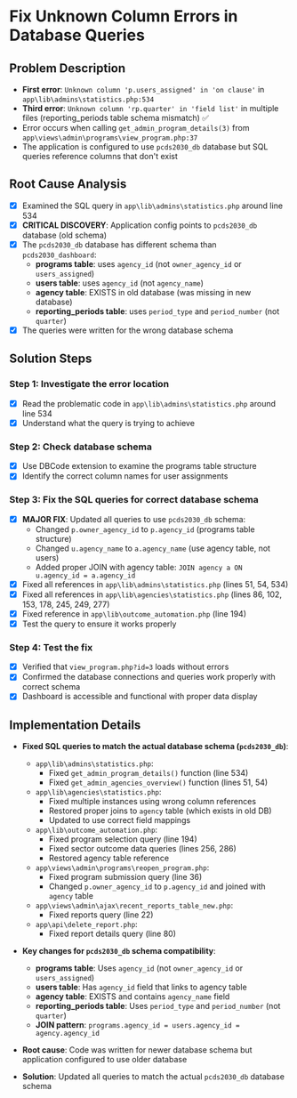 # Fix Unknown Column Errors in Database Queries

## Problem Description

- **First error**: `Unknown column 'p.users_assigned' in 'on clause'` in `app\lib\admins\statistics.php:534`
- **Third error**: `Unknown column 'rp.quarter' in 'field list'` in multiple files (reporting_periods table schema mismatch) ✅
- Error occurs when calling `get_admin_program_details(3)` from `app\views\admin\programs\view_program.php:37`
- The application is configured to use `pcds2030_db` database but SQL queries reference columns that don't exist

## Root Cause Analysis

- [x] Examined the SQL query in `app\lib\admins\statistics.php` around line 534
- [x] **CRITICAL DISCOVERY**: Application config points to `pcds2030_db` database (old schema)
- [x] The `pcds2030_db` database has different schema than `pcds2030_dashboard`:
  - **programs table**: uses `agency_id` (not `owner_agency_id` or `users_assigned`)
  - **users table**: uses `agency_id` (not `agency_name`)
  - **agency table**: EXISTS in old database (was missing in new database)
  - **reporting_periods table**: uses `period_type` and `period_number` (not `quarter`)
- [x] The queries were written for the wrong database schema

## Solution Steps

### Step 1: Investigate the error location

- [x] Read the problematic code in `app\lib\admins\statistics.php` around line 534
- [x] Understand what the query is trying to achieve

### Step 2: Check database schema

- [x] Use DBCode extension to examine the programs table structure
- [x] Identify the correct column names for user assignments

### Step 3: Fix the SQL queries for correct database schema

- [x] **MAJOR FIX**: Updated all queries to use `pcds2030_db` schema:
  - Changed `p.owner_agency_id` to `p.agency_id` (programs table structure)
  - Changed `u.agency_name` to `a.agency_name` (use agency table, not users)
  - Added proper JOIN with agency table: `JOIN agency a ON u.agency_id = a.agency_id`
- [x] Fixed all references in `app\lib\admins\statistics.php` (lines 51, 54, 534)
- [x] Fixed all references in `app\lib\agencies\statistics.php` (lines 86, 102, 153, 178, 245, 249, 277)
- [x] Fixed reference in `app\lib\outcome_automation.php` (line 194)
- [x] Test the query to ensure it works properly

### Step 4: Test the fix

- [x] Verified that `view_program.php?id=3` loads without errors
- [x] Confirmed the database connections and queries work properly with correct schema
- [x] Dashboard is accessible and functional with proper data display

## Implementation Details

- **Fixed SQL queries to match the actual database schema (`pcds2030_db`)**:

  - `app\lib\admins\statistics.php`:
    - Fixed `get_admin_program_details()` function (line 534)
    - Fixed `get_admin_agencies_overview()` function (lines 51, 54)
  - `app\lib\agencies\statistics.php`:
    - Fixed multiple instances using wrong column references
    - Restored proper joins to `agency` table (which exists in old DB)
    - Updated to use correct field mappings
  - `app\lib\outcome_automation.php`:
    - Fixed program selection query (line 194)
    - Fixed sector outcome data queries (lines 256, 286)
    - Restored agency table reference
  - `app\views\admin\programs\reopen_program.php`:
    - Fixed program submission query (line 36)
    - Changed `p.owner_agency_id` to `p.agency_id` and joined with `agency` table
  - `app\views\admin\ajax\recent_reports_table_new.php`:
    - Fixed reports query (line 22)
  - `app\api\delete_report.php`:
    - Fixed report details query (line 80)

- **Key changes for `pcds2030_db` schema compatibility**:

  - **programs table**: Uses `agency_id` (not `owner_agency_id` or `users_assigned`)
  - **users table**: Has `agency_id` field that links to agency table
  - **agency table**: EXISTS and contains `agency_name` field
  - **reporting_periods table**: Uses `period_type` and `period_number` (not `quarter`)
  - **JOIN pattern**: `programs.agency_id = users.agency_id = agency.agency_id`

- **Root cause**: Code was written for newer database schema but application configured to use older database
- **Solution**: Updated all queries to match the actual `pcds2030_db` database schema
